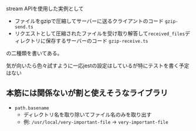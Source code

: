 stream APIを使用した実例として

- ファイルをgzipで圧縮してサーバーに送るクライアントのコード `gzip-send.ts`
- リクエストとして圧縮されたファイルを受け取り解答して`received_files`ディレクトリに保存するサーバーのコード `gzip-receive.ts`

の二種類を書いてある。

気が向いたら色々試すように一応jestの設定はしているが特にテストを書く予定はない

## 本筋には関係ないが割と使えそうなライブラリ

- `path.basename`
  - ディレクトリ名を取り除いてファイル名のみを取り出す
  - 例: `/usr/local/very-important-file` -> `very-important-file`